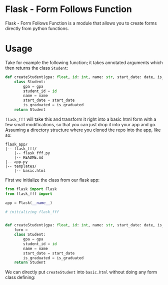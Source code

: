 # Flask - Form Follows Function
Flask - Form Follows Function is a module that allows you to create forms directly from python functions.

# Usage
Take for example the following function; it takes annotated arguments which then returns the class `Student`:
```python
def createStudent(gpa: float, id: int, name: str, start_date: date, is_graduated: bool):
	class Student:
		gpa = gpa
		student_id = id
		name = name
		start_date = start_date
		is_graduated = is_graduated
	return Student
```

`flask_fff` will take this and transform it right into a basic html form with a few small modifications, so that you can just drop it into your app and go. Assuming a directory structure where you cloned the repo into the app, like so:
```
flask_app/
|-- flask_fff/
    |-- flask_fff.py
    |-- README.md
|-- app.py
|-- templates/
    |-- basic.html
```

First we initialize the class from our flask app:
```python
from flask import Flask
from flask_fff import 

app = Flask(__name__)

# initializing flask_fff


def createStudent(gpa: float, id: int, name: str, start_date: date, is_graduated: bool):
	form = 
	class Student:
		gpa = gpa
		student_id = id
		name = name
		start_date = start_date
		is_graduated = is_graduated
	return Student
```
We can directly put `createStudent` into `basic.html` without doing any form class defining:

